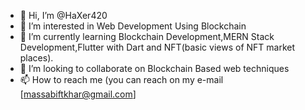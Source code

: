 - 👋 Hi, I’m @HaXer420
- 👀 I’m interested in Web Development Using Blockchain
- 🌱 I’m currently learning Blockchain Development,MERN Stack Development,Flutter with Dart and NFT(basic views of NFT market places).
- 💞️ I’m looking to collaborate on Blockchain Based web techniques
- 📫 How to reach me (you can reach on my e-mail [massabiftkhar@gmail.com]

<!---
HaXer420/HaXer420 is a ✨ special ✨ repository because its `README.md` (this file) appears on your GitHub profile.
You can click the Preview link to take a look at your changes.
--->
